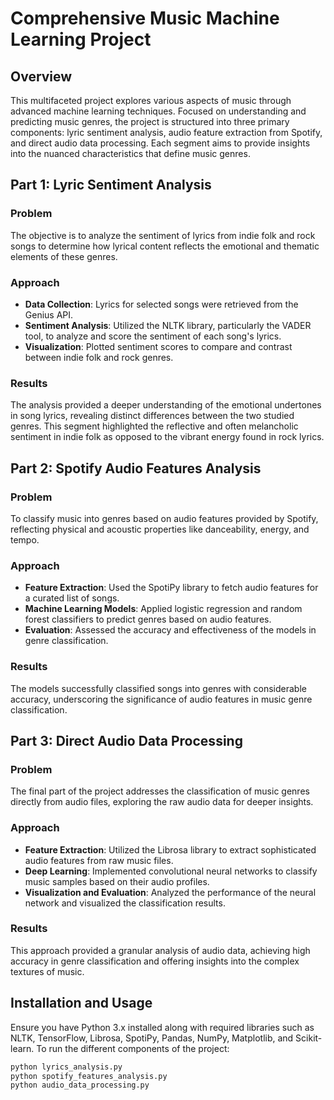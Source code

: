 # Comprehensive Music Machine Learning Project

## Overview
This multifaceted project explores various aspects of music through advanced machine learning techniques. Focused on understanding and predicting music genres, the project is structured into three primary components: lyric sentiment analysis, audio feature extraction from Spotify, and direct audio data processing. Each segment aims to provide insights into the nuanced characteristics that define music genres.

## Part 1: Lyric Sentiment Analysis

### Problem
The objective is to analyze the sentiment of lyrics from indie folk and rock songs to determine how lyrical content reflects the emotional and thematic elements of these genres.

### Approach
- **Data Collection**: Lyrics for selected songs were retrieved from the Genius API.
- **Sentiment Analysis**: Utilized the NLTK library, particularly the VADER tool, to analyze and score the sentiment of each song's lyrics.
- **Visualization**: Plotted sentiment scores to compare and contrast between indie folk and rock genres.

### Results
The analysis provided a deeper understanding of the emotional undertones in song lyrics, revealing distinct differences between the two studied genres. This segment highlighted the reflective and often melancholic sentiment in indie folk as opposed to the vibrant energy found in rock lyrics.

## Part 2: Spotify Audio Features Analysis

### Problem
To classify music into genres based on audio features provided by Spotify, reflecting physical and acoustic properties like danceability, energy, and tempo.

### Approach
- **Feature Extraction**: Used the SpotiPy library to fetch audio features for a curated list of songs.
- **Machine Learning Models**: Applied logistic regression and random forest classifiers to predict genres based on audio features.
- **Evaluation**: Assessed the accuracy and effectiveness of the models in genre classification.

### Results
The models successfully classified songs into genres with considerable accuracy, underscoring the significance of audio features in music genre classification.

## Part 3: Direct Audio Data Processing

### Problem
The final part of the project addresses the classification of music genres directly from audio files, exploring the raw audio data for deeper insights.

### Approach
- **Feature Extraction**: Utilized the Librosa library to extract sophisticated audio features from raw music files.
- **Deep Learning**: Implemented convolutional neural networks to classify music samples based on their audio profiles.
- **Visualization and Evaluation**: Analyzed the performance of the neural network and visualized the classification results.

### Results
This approach provided a granular analysis of audio data, achieving high accuracy in genre classification and offering insights into the complex textures of music.

## Installation and Usage
Ensure you have Python 3.x installed along with required libraries such as NLTK, TensorFlow, Librosa, SpotiPy, Pandas, NumPy, Matplotlib, and Scikit-learn. To run the different components of the project:

```bash
python lyrics_analysis.py
python spotify_features_analysis.py
python audio_data_processing.py
